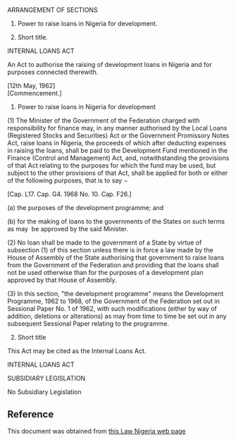 # 

ARRANGEMENT OF SECTIONS

1. Power to raise loans in Nigeria for development.

2. Short title.

INTERNAL LOANS ACT

An Act to authorise the raising of development loans in Nigeria and for purposes connected therewith.

[12th May, 1962]                                                                                   [Commencement.]

1. Power to raise loans in Nigeria for development

(1) The Minister of the Government of the Federation charged with responsibility for finance may, in any manner authorised by the Local Loans (Registered Stocks and Securities) Act or the Government Promissory Notes Act, raise loans in Nigeria, the proceeds of which after deducting expenses in raising the loans, shall be paid to the Development Fund mentioned in the Finance (Control and Management) Act, and, notwithstanding the provisions of that Act relating to the purposes for which the fund may be used, but subject to the other provisions of that Act, shall be applied for both or either of the following purposes, that is to say −

[Cap. L17. Cap. G4. 1968 No. 10. Cap. F26.]

(a) the purposes of the development programme; and

(b) for the making of loans to the governments of the States on such terms as may  be approved by the said Minister.

(2) No loan shall be made to the government of a State by virtue of subsection (1) of this section unless there is in force a law made by the House of Assembly of the State authorising that government to raise loans from the Government of the Federation and providing that the loans shall not be used otherwise than for the purposes of a development plan approved by that House of Assembly.

(3) In this section, "the development programme" means the Development Programme, 1962 to 1968, of the Government of the Federation set out in Sessional Paper No. 1 of 1962, with such modifications (either by way of addition, deletions or alterations) as may from time to time be set out in any subsequent Sessional Paper relating to the programme.

2. Short title

This Act may be cited as the Internal Loans Act.

INTERNAL LOANS ACT

SUBSIDIARY LEGISLATION

No Subsidiary Legislation

## Reference

This document was obtained from [this Law Nigeria web page](http://www.lawnigeria.com/LFN/I/Internal-Loans-Act.php)
